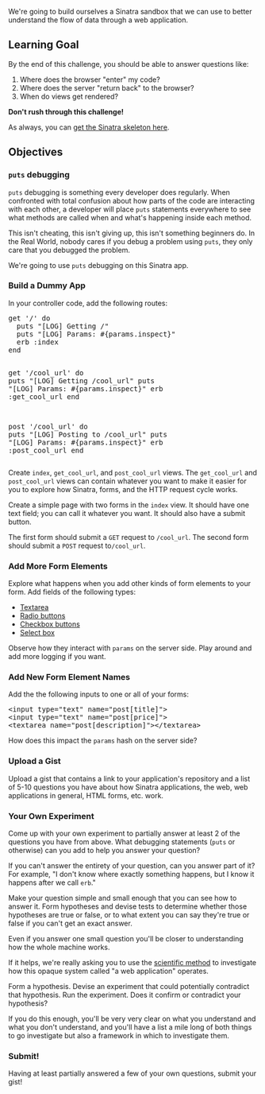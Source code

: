 We're going to build ourselves a Sinatra sandbox that we can use to better understand the flow of data through a web application.
<h2>Learning Goal</h2>
By the end of this challenge, you should be able to answer questions like:
<ol>
	<li>Where does the browser "enter" my code?</li>
	<li>Where does the server "return back" to the browser?</li>
	<li>When do views get rendered?</li>
</ol>
<strong>Don't rush through this challenge!</strong>

As always, you can <a href="http://ge.tt/3PfpXR22/v/0">get the Sinatra skeleton here</a>.
<h2>Objectives</h2>
<h3><code>puts</code> debugging</h3>
<code>puts</code> debugging is something every developer does regularly. When confronted with total confusion about how parts of the code are interacting with each other, a developer will place <code>puts</code> statements everywhere to see what methods are called when and what's happening inside each method.

This isn't cheating, this isn't giving up, this isn't something beginners do. In the Real World, nobody cares if you debug a problem using <code>puts</code>, they only care that you debugged the problem.

We're going to use <code>puts</code> debugging on this Sinatra app.
<h3>Build a Dummy App</h3>
In your controller code, add the following routes:
<div class="highlight">
<pre>get <span class="s1">'/'</span> <span class="k">do</span>
  puts <span class="s2">"[LOG] Getting /"</span>
  puts <span class="s2">"[LOG] Params: #{params.inspect}"</span>
  erb :index
end

get <span class="s1">'/cool_url'</span> <span class="k">do</span>
  puts <span class="s2">"[LOG] Getting /cool_url"</span>
  puts <span class="s2">"[LOG] Params: #{params.inspect}"</span>
  erb :get_cool_url
end

post <span class="s1">'/cool_url'</span> <span class="k">do</span>
  puts <span class="s2">"[LOG] Posting to /cool_url"</span>
  puts <span class="s2">"[LOG] Params: #{params.inspect}"</span>
  erb :post_cool_url
end
</pre>
</div>
Create <code>index</code>, <code>get_cool_url</code>, and <code>post_cool_url</code> views. The <code>get_cool_url</code> and <code>post_cool_url</code> views can contain whatever you want to make it easier for you to explore how Sinatra, forms, and the HTTP request cycle works.

Create a simple page with two forms in the <code>index</code> view. It should have one text field; you can call it whatever you want. It should also have a submit button.

The first form should submit a <code>GET</code> request to <code>/cool_url</code>. The second form should submit a <code>POST</code> request to<code>/cool_url</code>.
<h3>Add More Form Elements</h3>
Explore what happens when you add other kinds of form elements to your form. Add fields of the following types:
<ul>
	<li><a href="http://www.echoecho.com/htmlforms08.htm">Textarea</a></li>
	<li><a href="http://www.echoecho.com/htmlforms10.htm">Radio buttons</a></li>
	<li><a href="http://www.echoecho.com/htmlforms09.htm">Checkbox buttons</a></li>
	<li><a href="http://www.echoecho.com/htmlforms11.htm">Select box</a></li>
</ul>
Observe how they interact with <code>params</code> on the server side. Play around and add more logging if you want.
<h3>Add New Form Element Names</h3>
Add the the following inputs to one or all of your forms:
<div class="highlight">
<pre>&lt;input <span class="nb">type</span><span class="o">=</span><span class="s2">"text"</span> <span class="nv">name</span><span class="o">=</span><span class="s2">"post[title]"</span>&gt;
&lt;input <span class="nb">type</span><span class="o">=</span><span class="s2">"text"</span> <span class="nv">name</span><span class="o">=</span><span class="s2">"post[price]"</span>&gt;
&lt;textarea <span class="nv">name</span><span class="o">=</span><span class="s2">"post[description]"</span>&gt;&lt;/textarea&gt;
</pre>
</div>
How does this impact the <code>params</code> hash on the server side?
<h3>Upload a Gist</h3>
Upload a gist that contains a link to your application's repository and a list of 5-10 questions you have about how Sinatra applications, the web, web applications in general, HTML forms, etc. work.
<h3>Your Own Experiment</h3>
Come up with your own experiment to partially answer at least 2 of the questions you have from above. What debugging statements (<code>puts</code> or otherwise) can you add to help you answer your question?

If you can't answer the entirety of your question, can you answer part of it? For example, "I don't know where exactly something happens, but I know it happens after we call <code>erb</code>."

Make your question simple and small enough that you can see how to answer it. Form hypotheses and devise tests to determine whether those hypotheses are true or false, or to what extent you can say they're true or false if you can't get an exact answer.

Even if you answer one small question you'll be closer to understanding how the whole machine works.

If it helps, we're really asking you to use the <a href="http://en.wikipedia.org/wiki/Scientific_method">scientific method</a> to investigate how this opaque system called "a web application" operates.

Form a hypothesis. Devise an experiment that could potentially contradict that hypothesis. Run the experiment. Does it confirm or contradict your hypothesis?

If you do this enough, you'll be very very clear on what you understand and what you don't understand, and you'll have a list a mile long of both things to go investigate but also a framework in which to investigate them.
<h3>Submit!</h3>
Having at least partially answered a few of your own questions, submit your gist!
